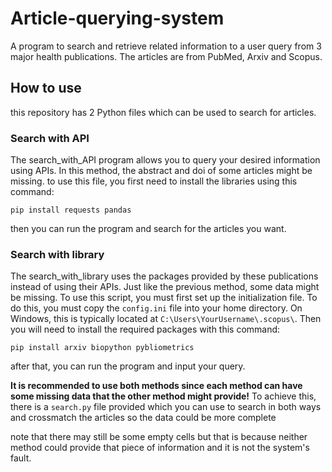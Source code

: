 # Article-querying-system
A program to search and retrieve related information to a user query from 3 major health publications.
The articles are from PubMed, Arxiv and Scopus.

## How to use
this repository has 2 Python files which can be used to search for articles.
### Search with API
The search_with_API program allows you to query your desired information 
using APIs. In this method, the abstract and doi of some articles might be missing.
to use this file, you first need to install the libraries using this command:

 ```pip install requests pandas```

 then you can run the program and search for the articles you want.

### Search with library
The search_with_library uses the packages provided by these publications instead of using their APIs.
Just like the previous method, some data might be missing. To use this script, you must first set up the 
initialization file. To do this, you must copy the ```config.ini``` file into your home directory. On Windows,
this is typically located at ```C:\Users\YourUsername\.scopus\```. Then you will need to install the required packages with 
this command:

```pip install arxiv biopython pybliometrics```

after that, you can run the program and input your query.

**It is recommended to use both methods since each method can have some missing data that the other method might provide!**
To achieve this, there is a ```search.py``` file provided which you can use to search in both ways and crossmatch the articles so the data
could be more complete

note that there may still be some empty cells but that is because neither method could provide that piece of information and it is not the system's fault.
